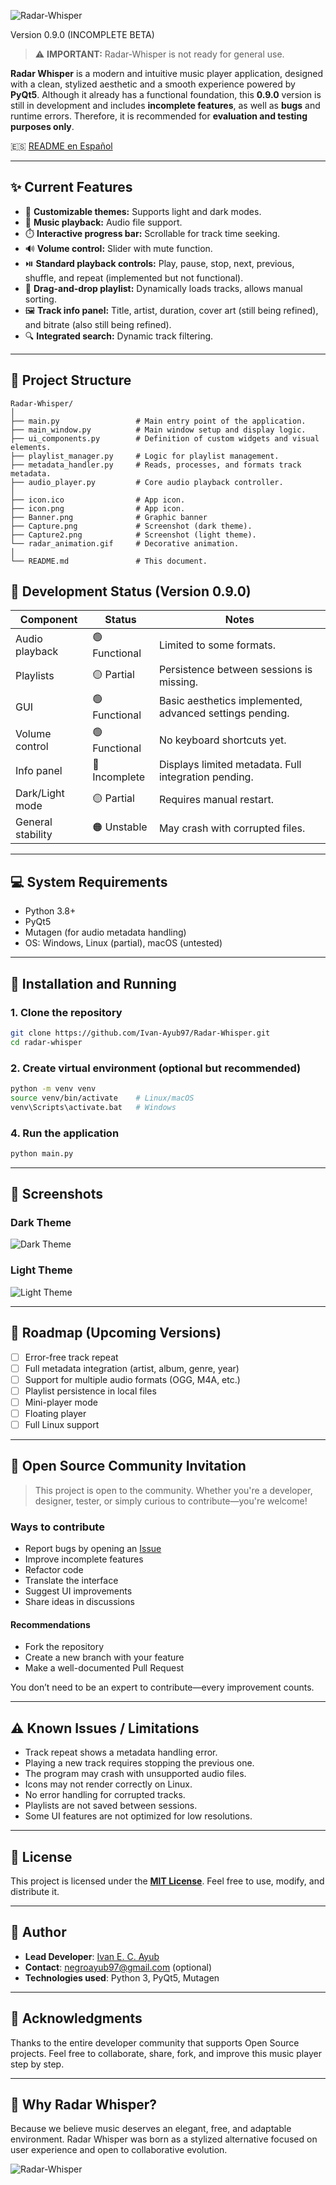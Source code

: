 ![Radar-Whisper](Banner.png)

Version 0.9.0 (INCOMPLETE BETA)
> ⚠️ **IMPORTANT:** Radar-Whisper is not ready for general use.

**Radar Whisper** is a modern and intuitive music player application, designed with a clean, stylized aesthetic and a smooth experience powered by **PyQt5**. Although it already has a functional foundation, this **0.9.0** version is still in development and includes **incomplete features**, as well as **bugs** and runtime errors. Therefore, it is recommended for **evaluation and testing purposes only**.

🇪🇸 [README en Español](README_ES.md)

---

## ✨ Current Features

- 🎨 **Customizable themes:** Supports light and dark modes.
- 🎵 **Music playback:** Audio file support.
- ⏱️ **Interactive progress bar:** Scrollable for track time seeking.
- 🔊 **Volume control:** Slider with mute function.
- ⏯️ **Standard playback controls:** Play, pause, stop, next, previous, shuffle, and repeat (implemented but not functional).
- 📃 **Drag-and-drop playlist:** Dynamically loads tracks, allows manual sorting.
- 🖼️ **Track info panel:** Title, artist, duration, cover art (still being refined), and bitrate (also still being refined).
- 🔍 **Integrated search:** Dynamic track filtering.

---

## 📂 Project Structure

```plaintext
Radar-Whisper/
│
├── main.py                 # Main entry point of the application.
├── main_window.py          # Main window setup and display logic.
├── ui_components.py        # Definition of custom widgets and visual elements.
├── playlist_manager.py     # Logic for playlist management.
├── metadata_handler.py     # Reads, processes, and formats track metadata.
├── audio_player.py         # Core audio playback controller.
│
├── icon.ico                # App icon.
├── icon.png                # App icon.
├── Banner.png              # Graphic banner
├── Capture.png             # Screenshot (dark theme).
├── Capture2.png            # Screenshot (light theme).
└── radar_animation.gif     # Decorative animation.
│
└── README.md               # This document.
```

## 🔧 Development Status (Version 0.9.0)

| Component         | Status        | Notes                                                    |
| ----------------- | ------------- | -------------------------------------------------------- |
| Audio playback    | 🟢 Functional | Limited to some formats.                                 |
| Playlists         | 🟡 Partial    | Persistence between sessions is missing.                 |
| GUI               | 🟢 Functional | Basic aesthetics implemented, advanced settings pending. |
| Volume control    | 🟢 Functional | No keyboard shortcuts yet.                               |
| Info panel        | 🔴 Incomplete | Displays limited metadata. Full integration pending.     |
| Dark/Light mode   | 🟡 Partial    | Requires manual restart.                                 |
| General stability | 🟠 Unstable   | May crash with corrupted files.                          |

---

## 💻 System Requirements

- Python 3.8+
- PyQt5
- Mutagen (for audio metadata handling)
- OS: Windows, Linux (partial), macOS (untested)

---

## 🚀 Installation and Running

### 1. Clone the repository

```bash
git clone https://github.com/Ivan-Ayub97/Radar-Whisper.git
cd radar-whisper
```

### 2. Create virtual environment (optional but recommended)

```bash
python -m venv venv
source venv/bin/activate    # Linux/macOS
venv\Scripts\activate.bat   # Windows
```

### 4. Run the application

```bash
python main.py
```

---

## 📸 Screenshots

### Dark Theme

![Dark Theme](Capture.png)

### Light Theme

![Light Theme](Capture2.png)

---

## 🧩 Roadmap (Upcoming Versions)

- [ ] Error-free track repeat
- [ ] Full metadata integration (artist, album, genre, year)
- [ ] Support for multiple audio formats (OGG, M4A, etc.)
- [ ] Playlist persistence in local files
- [ ] Mini-player mode
- [ ] Floating player
- [ ] Full Linux support

---

## 🤝 Open Source Community Invitation

> This project is open to the community. Whether you're a developer, designer, tester, or simply curious to contribute—you're welcome!

### Ways to contribute

- Report bugs by opening an [Issue](https://github.com/your-username/radar-whisper/issues)
- Improve incomplete features
- Refactor code
- Translate the interface
- Suggest UI improvements
- Share ideas in discussions

#### Recommendations

- Fork the repository
- Create a new branch with your feature
- Make a well-documented Pull Request

You don’t need to be an expert to contribute—every improvement counts.

---

## ⚠️ Known Issues / Limitations

- Track repeat shows a metadata handling error.
- Playing a new track requires stopping the previous one.
- The program may crash with unsupported audio files.
- Icons may not render correctly on Linux.
- No error handling for corrupted tracks.
- Playlists are not saved between sessions.
- Some UI features are not optimized for low resolutions.

---

## 📜 License

This project is licensed under the **[MIT License](LICENSE)**. Feel free to use, modify, and distribute it.

---

## 👤 Author

- **Lead Developer**: [Ivan E. C. Ayub](https://github.com/Ivan-Ayub97)
- **Contact**: <negroayub97@gmail.com> (optional)
- **Technologies used**: Python 3, PyQt5, Mutagen

---

## 🌟 Acknowledgments

Thanks to the entire developer community that supports Open Source projects. Feel free to collaborate, share, fork, and improve this music player step by step.

---

## 🎯 Why Radar Whisper?

Because we believe music deserves an elegant, free, and adaptable environment. Radar Whisper was born as a stylized alternative focused on user experience and open to collaborative evolution.

![Radar-Whisper](icon.ico)
